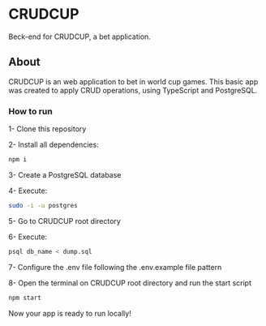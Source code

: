 <h1> CRUDCUP </h1>
<p>Beck-end for CRUDCUP, a bet application.</p>

<h2>About</h2>
<p>CRUDCUP is an web application to bet in world cup games. This basic app was created to apply CRUD operations, using TypeScript and PostgreSQL. </p>

<h3> How to run </h3>
<p>1- Clone this repository</p>
<p>2- Install all dependencies:</p>

```bash
npm i
```
<p>3- Create a PostgreSQL database</p>
<p>4- Execute:</p>

```bash
sudo -i -u postgres
```
 <p>5- Go to CRUDCUP root directory</p>
 <p>6- Execute:</p>
 
 ```bash
psql db_name < dump.sql
```
 <p>7- Configure the .env file following the .env.example file pattern</p>
 <p>8- Open the terminal on CRUDCUP root directory and run the start script </p>
 
 ```bash
npm start
```
<p>Now your app is ready to run locally!</p>
